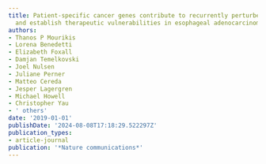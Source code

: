 ```yaml
---
title: Patient-specific cancer genes contribute to recurrently perturbed pathways
  and establish therapeutic vulnerabilities in esophageal adenocarcinoma
authors:
- Thanos P Mourikis
- Lorena Benedetti
- Elizabeth Foxall
- Damjan Temelkovski
- Joel Nulsen
- Juliane Perner
- Matteo Cereda
- Jesper Lagergren
- Michael Howell
- Christopher Yau
- ' others'
date: '2019-01-01'
publishDate: '2024-08-08T17:18:29.522297Z'
publication_types:
- article-journal
publication: '*Nature communications*'
---
```

